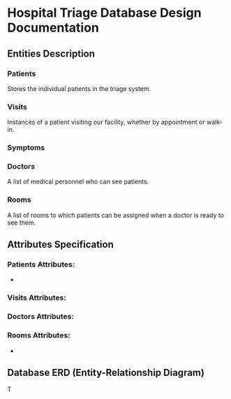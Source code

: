 # Hospital Triage Database Design Documentation

## Entities Description

### Patients
Stores the individual patients in the triage system.

### Visits
Instances of a patient visiting our facility, whether by appointment or walk-in.

### Symptoms

### Doctors
A list of medical personnel who can see patients.

### Rooms
A list of rooms to which patients can be assigned when a doctor is ready to see them.

## Attributes Specification

### Patients Attributes:
- 

### Visits Attributes:

### Doctors Attributes:

### Rooms Attributes:
-

## Database ERD (Entity-Relationship Diagram)
<!-- ![Database Schema](schema.png) -->

T
